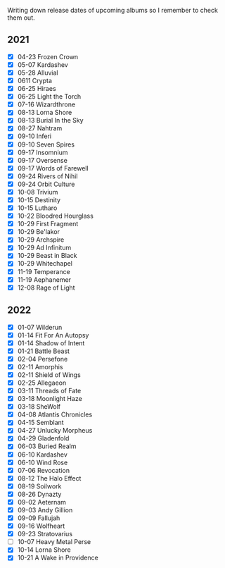 Writing down release dates of upcoming albums so I remember to check them out.

## 2021

- [x] 04-23 Frozen Crown
- [x] 05-07 Kardashev
- [x] 05-28 Alluvial
- [x] 0611 Crypta
- [x] 06-25 Hiraes
- [x] 06-25 Light the Torch
- [x] 07-16 Wizardthrone
- [x] 08-13 Lorna Shore
- [x] 08-13 Burial In the Sky
- [x] 08-27 Nahtram
- [x] 09-10 Inferi
- [x] 09-10 Seven Spires
- [x] 09-17 Insomnium
- [x] 09-17 Oversense
- [x] 09-17 Words of Farewell
- [x] 09-24 Rivers of Nihil
- [x] 09-24 Orbit Culture
- [x] 10-08 Trivium
- [x] 10-15 Destinity
- [x] 10-15 Lutharo
- [x] 10-22 Bloodred Hourglass
- [x] 10-29 First Fragment
- [x] 10-29 Be'lakor
- [x] 10-29 Archspire
- [x] 10-29 Ad Infinitum
- [x] 10-29 Beast in Black
- [x] 10-29 Whitechapel
- [x] 11-19 Temperance
- [x] 11-19 Aephanemer
- [x] 12-08 Rage of Light

## 2022

- [x] 01-07 Wilderun
- [x] 01-14 Fit For An Autopsy
- [x] 01-14 Shadow of Intent
- [x] 01-21 Battle Beast
- [x] 02-04 Persefone
- [x] 02-11 Amorphis
- [x] 02-11 Shield of Wings
- [x] 02-25 Allegaeon
- [x] 03-11 Threads of Fate
- [x] 03-18 Moonlight Haze
- [x] 03-18 SheWolf
- [x] 04-08 Atlantis Chronicles
- [x] 04-15 Semblant
- [x] 04-27 Unlucky Morpheus
- [x] 04-29 Gladenfold
- [x] 06-03 Buried Realm
- [x] 06-10 Kardashev
- [x] 06-10 Wind Rose
- [x] 07-06 Revocation
- [x] 08-12 The Halo Effect
- [x] 08-19 Soilwork
- [x] 08-26 Dynazty
- [x] 09-02 Aeternam
- [x] 09-03 Andy Gillion
- [x] 09-09 Fallujah
- [x] 09-16 Wolfheart
- [x] 09-23 Stratovarius
- [ ] 10-07 Heavy Metal Perse
- [x] 10-14 Lorna Shore
- [x] 10-21 A Wake in Providence
